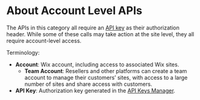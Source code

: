 # About Account Level APIs

The APIs in this category all require an [API key]() as their authorization header.
While some of these calls may take action at the site level, they all require account-level access.

Terminology:
- **Account**: Wix account, including access to associated Wix sites. 
  - **Team Account**: Resellers and other platforms can create a team account to manage their customers’ sites, with access to a large number of sites and share access with customers.
- **API Key**: Authorization key generated in the [API Keys Manager](https://manage.wix.com/account/api-keys).

